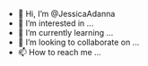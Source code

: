 - 👋 Hi, I’m @JessicaAdanna
- 👀 I’m interested in ...
- 🌱 I’m currently learning ...
- 💞️ I’m looking to collaborate on ...
- 📫 How to reach me ...

<!---
JessicaAdanna/JessicaAdanna is a ✨ special ✨ repository because its `README.md` (this file) appears on your GitHub profile.
You can click the Preview link to take a look at your changes.
--->
